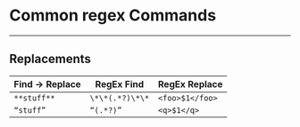 # Common regex Commands
---
## Replacements

|	Find -> Replace |	RegEx Find		|	RegEx Replace	|
|	--------------- |	----------		| 	-------------	|
|	`**stuff**`     |	`\*\*(.*?)\*\*`	|	`<foo>$1</foo>`	|
|	`“stuff”`       |	`“(.*?)”`		|	`<q>$1</q>`		|
